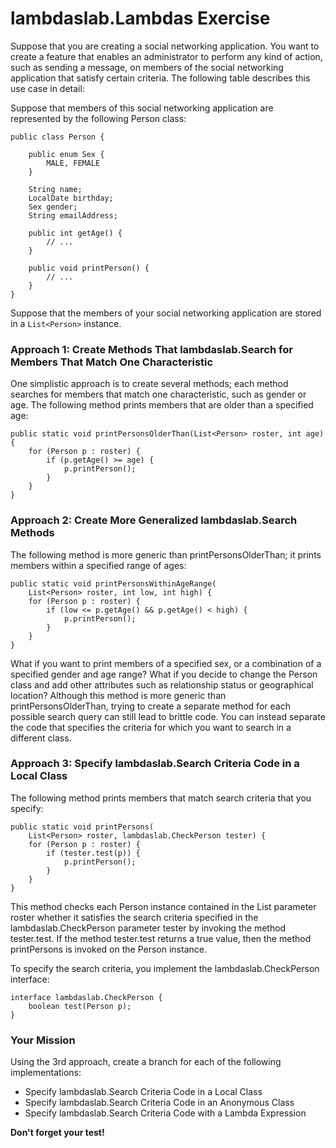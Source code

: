 # lambdaslab.Lambdas Exercise
Suppose that you are creating a social networking application. You want to create a feature that enables an administrator to perform any kind of action, such as sending a message, on members of the social networking application that satisfy certain criteria. The following table describes this use case in detail:

Suppose that members of this social networking application are represented by the following Person class:

```
public class Person {

    public enum Sex {
        MALE, FEMALE
    }

    String name;
    LocalDate birthday;
    Sex gender;
    String emailAddress;

    public int getAge() {
        // ...
    }

    public void printPerson() {
        // ...
    }
}
```

Suppose that the members of your social networking application are stored in a `List<Person>` instance.

### Approach 1: Create Methods That lambdaslab.Search for Members That Match One Characteristic
One simplistic approach is to create several methods; each method searches for members that match one characteristic, such as gender or age. The following method prints members that are older than a specified age:

```
public static void printPersonsOlderThan(List<Person> roster, int age) {
    for (Person p : roster) {
        if (p.getAge() >= age) {
            p.printPerson();
        }
    }
}
```
### Approach 2: Create More Generalized lambdaslab.Search Methods
The following method is more generic than printPersonsOlderThan; it prints members within a specified range of ages:

```
public static void printPersonsWithinAgeRange(
    List<Person> roster, int low, int high) {
    for (Person p : roster) {
        if (low <= p.getAge() && p.getAge() < high) {
            p.printPerson();
        }
    }
}
```
What if you want to print members of a specified sex, or a combination of a specified gender and age range? What if you decide to change the Person class and add other attributes such as relationship status or geographical location? Although this method is more generic than printPersonsOlderThan, trying to create a separate method for each possible search query can still lead to brittle code. You can instead separate the code that specifies the criteria for which you want to search in a different class.

### Approach 3: Specify lambdaslab.Search Criteria Code in a Local Class

The following method prints members that match search criteria that you specify:

```
public static void printPersons(
    List<Person> roster, lambdaslab.CheckPerson tester) {
    for (Person p : roster) {
        if (tester.test(p)) {
            p.printPerson();
        }
    }
}
```

This method checks each Person instance contained in the List parameter roster whether it satisfies the search criteria specified in the lambdaslab.CheckPerson parameter tester by invoking the method tester.test. If the method tester.test returns a true value, then the method printPersons is invoked on the Person instance.

To specify the search criteria, you implement the lambdaslab.CheckPerson interface:

```
interface lambdaslab.CheckPerson {
    boolean test(Person p);
}
```

### Your Mission
Using the 3rd approach, create a branch for each of the following implementations:

* Specify lambdaslab.Search Criteria Code in a Local Class
* Specify lambdaslab.Search Criteria Code in an Anonymous Class
* Specify lambdaslab.Search Criteria Code with a Lambda Expression

**Don't forget your test!**